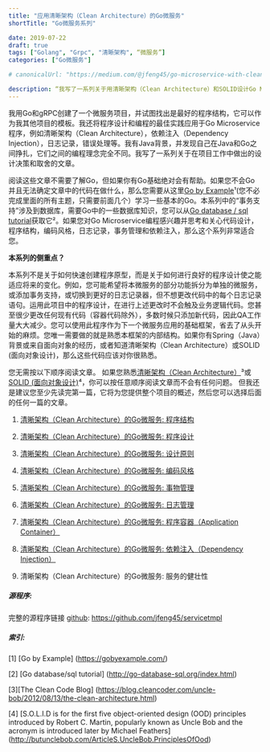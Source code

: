 ```yaml
---
title: "应用清晰架构（Clean Architecture）的Go微服务"
shortTitle: "Go微服务系列"

date: 2019-07-22
draft: true
tags: ["Golang", "Grpc", "清晰架构", “微服务”]
categories: ["Go微服务"]

# canonicalUrl: "https://medium.com/@jfeng45/go-microservice-with-clean-architecture-a08fa916a5db"

description: “我写了一系列关于用清晰架构（Clean Architecture）和SOLID设计Go Microservice和gRPC 的文章。它讨论了应用程序设计，应用程序布局和项目结构，日志记录，错误处理，事务管理，应用程序容器（Application Container）和依赖注入（Dependency Injection）。“ 
---
```


我用Go和gRPC创建了一个微服务项目，并试图找出是最好的程序结构，它可以作为我其他项目的模板。我还将程序设计和编程的最佳实践应用于Go Microservice程序，例如清晰架构（Clean Architecture），依赖注入（Dependency Injection），日志记录，错误处理等。我有Java背景，并发现自己在Java和Go之间挣扎，它们之间的编程理念完全不同。我写了一系列关于在项目工作中做出的设计决策和取舍的文章。


阅读这些文章不需要了解Go，但如果你有Go基础绝对会有帮助。如果您不会Go并且无法确定文章中的代码在做什么，那么您需要从这里[Go by Example](https://gobyexample.com/)¹(您不必完成里面的所有主题，只需要前面几个）学习一些基本的Go。本系列中的“事务支持”涉及到数据库，需要Go中的一些数据库知识，您可以从[Go database / sql tutorial](http://go-database-sql.org/index.html)获取它²。如果您对Go Microservice编程感兴趣并思考和关心代码设计，程序结构，编码风格，日志记录，事务管理和依赖注入，那么这个系列非常适合您。

**本系列的侧重点？**

本系列不是关于如何快速创建程序原型，而是关于如何进行良好的程序设计使之能适应将来的变化。例如，您可能希望将本微服务的部分功能拆分为单独的微服务，或添加事务支持，或切换到更好的日志记录器，但不想更改代码中的每个日志记录语句。运用此项目中的程序设计，在进行上述更改时不会触及业务逻辑代码。您甚至很少更改任何现有代码（容器代码除外），多数时候只添加新代码，因此QA工作量大大减少。您可以使用此程序作为下一个微服务应用的基础框架，省去了从头开始的麻烦。您唯一需要做的就是熟悉本框架的内部结构。如果你有Spring（Java）背景或来自面向对象的经历，或者知道清晰架构（Clean Architecture）或SOLID (面向对象设计)，那么这些代码应该对你很熟悉。

您无需按以下顺序阅读文章。 如果您熟悉[清晰架构（Clean Architecture）](https://blog.cleancoder.com/uncle-bob/2012/08/13/the-clean-architecture.html)³或[SOLID (面向对象设计)](http://butunclebob.com/ArticleS.UncleBob.PrinciplesOfOod)⁴，你可以按任意顺序阅读文章而不会有任何问题。 但我还是建议您至少先读完第一篇，它将为您提供整个项目的概述，然后您可以选择后面的任何一篇的文章。

1. [清晰架构（Clean Architecture）的Go微服务: 程序结构](https://jfeng45.github.io/posts/go_microservice_application_layout/)

1. [清晰架构（Clean Architecture）的Go微服务: 程序设计](https://jfeng45.github.io/posts/clean_architecture_application_design/)

1. [清晰架构（Clean Architecture）的Go微服务: 设计原则](https://jfeng45.github.io/posts/clean_architecture_design_principle/)

1. [清晰架构（Clean Architecture）的Go微服务: 编码风格](https://jfeng45.github.io/posts/coding_style/)

1. [清晰架构（Clean Architecture）的Go微服务: 事物管理](https://jfeng45.github.io/posts/transaction_support/)

1. [清晰架构（Clean Architecture）的Go微服务: 日志管理](https://jfeng45.github.io/posts/go_logging_and_error_handling/)

1. [清晰架构（Clean Architecture）的Go微服务: 程序容器（Application Container）](https://jfeng45.github.io/posts/application_container/)

1. [清晰架构（Clean Architecture）的Go微服务: 依赖注入（Dependency Injection）](https://jfeng45.github.io/posts/dependency_injection/)

1. 清晰架构（Clean Architecture）的Go微服务: 服务的健壮性

##### **源程序:**

完整的源程序链接 [github](https://github.com/jfeng45/servicetmpl): https://github.com/jfeng45/servicetmpl

##### **索引:**

[1] [Go by Example]
(https://gobyexample.com/)

[2] [Go database/sql tutorial]
(http://go-database-sql.org/index.html)

[3][The Clean Code Blog]
(https://blog.cleancoder.com/uncle-bob/2012/08/13/the-clean-architecture.html)

[4] [S.O.L.I.D is for the first five object-oriented design (OOD) principles introduced by Robert C. Martin, popularly known as Uncle Bob and the acronym is introduced later by Michael Feathers]
(http://butunclebob.com/ArticleS.UncleBob.PrinciplesOfOod)
